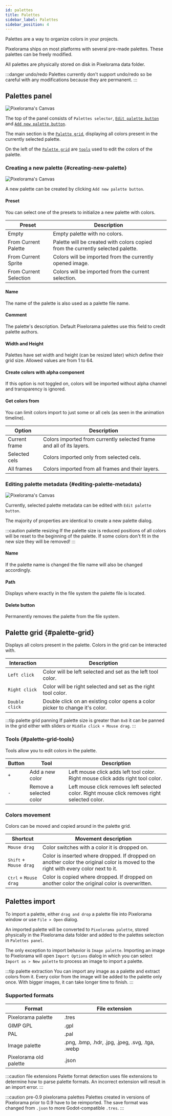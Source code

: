 ```yaml
---
id: palettes
title: Palettes
sidebar_label: Palettes
sidebar_position: 4
---
```


Palettes are a way to organize colors in your projects.

Pixelorama ships on most platforms with several pre-made palettes. These palettes can be freely modified.

All palettes are physically stored on disk in Pixelorama data folder.

:::danger undo/redo
Palettes currently don't support undo/redo so be careful with any modifications because they are permanent.
:::

## Palettes panel
![Pixelorama's Canvas](../../static/img/palettes-panel.png)

The top of the panel consists of `Palettes selector`, [`Edit palette button`](#editing-palette-metadata) and [`Add new palette button`](#creating-new-palette).

The main section is the [`Palette grid`](#palette-grid), displaying all colors present in the currently selected palette.

On the left of the [`Palette grid`](#palette-grid) are [`tools`](#palette-grid-tools) used to edit the colors of the palette.

### Creating a new palette {#creating-new-palette}
![Pixelorama's Canvas](../../static/img/palette-create.png)

A new palette can be created by clicking `Add new palette button`.

#### Preset
You can select one of the presets to initialize a new palette with colors.

| Preset | Description |
| ------ | ----------- |
| Empty | Empty palette with no colors. |
| From Current Palette | Palette will be created with colors copied from the currently selected palette. |
| From Current Sprite | Colors will be imported from the currently opened image. |
| From Current Selection | Colors will be imported from the current selection. |

#### Name
The name of the palette is also used as a palette file name.

#### Comment
The palette's description. Default Pixelorama palettes use this field to credit palette authors.

#### Width and Height
Palettes have set width and height (can be resized later) which define their grid size. Allowed values are from 1 to 64.

#### Create colors with alpha component
If this option is not toggled on, colors will be imported without alpha channel and transparency is ignored.

#### Get colors from

You can limit colors import to just some or all cels (as seen in the animation timeline).

| Option | Description |
| ------ | ----------- |
| Current frame | Colors imported from currently selected frame and all of its layers.  |
| Selected cels | Colors imported only from selected cels. |
| All frames | Colors imported from all frames and their layers. |

### Editing palette metadata {#editing-palette-metadata}
![Pixelorama's Canvas](../../static/img/palette-edit.png)

Currently, selected palette metadata can be edited with `Edit palette button`.

The majority of properties are identical to create a new palette dialog.

:::caution palette resizing
If the palette size is reduced positions of all colors will be reset to the beginning of the palette. If some colors don't fit in the new size they will be removed!
:::

#### Name
If the palette name is changed the file name will also be changed accordingly.

#### Path
Displays where exactly in the file system the palette file is located.

#### Delete button
Permanently removes the palette from the file system.

## Palette grid {#palette-grid}

Displays all colors present in the palette. Colors in the grid can be interacted with.

| Interaction | Description |
| ----------- | ----------- |
| `Left click` | Color will be left selected and set as the left tool color. |
| `Right click` | Color will be right selected and set as the right tool color. |
| `Double click` | Double click on an existing color opens a color picker to change it's color. |

:::tip palette grid panning
If palette size is greater than `8x8` it can be panned in the grid either with sliders or `Middle click + Mouse drag`.
:::

### Tools {#palette-grid-tools}
Tools allow you to edit colors in the palette.

| Button | Tool | Description |
| -----  | ---- | ----------- |
| `+` | Add a new color | Left mouse click adds left tool color. Right mouse click adds right tool color. |
| `-` | Remove a selected color | Left mouse click removes left selected color. Right mouse click removes right selected color. |

### Colors movement
Colors can be moved and copied around in the palette grid.

| Shortcut | Movement description |
| -------- | --------  |
| `Mouse drag` | Color switches with a color it is dropped on. |
| <kbd>Shift</kbd> + `Mouse drag` | Color is inserted where dropped. If dropped on another color the original color is moved to the right with every color next to it.  |
| <kbd>Ctrl</kbd> + `Mouse drag` | Color is copied where dropped. If dropped on another color the original color is overwritten.  |

## Palettes import
To import a palette, either `drag and drop` a palette file into Pixelorama window or use `File > Open` dialog.

An imported palette will be converted to `Pixelorama palette`, stored physically in the Pixelorama data folder and added to the palettes selection in `Palettes panel`.

The only exception to import behavior is `Image palette`. Importing an image to Pixelorama will open `Import Options` dialog in which you can select `Import as > New palette` to process an image to import a palette.

:::tip palette extraction
You can import any image as a palette and extract colors from it. Every color from the image will be added to the palette only once. With bigger images, it can take longer time to finish.
:::

### Supported formats

| Format | File extension |
| -------- | --------  |
| Pixelorama palette | .tres |
| GIMP GPL | .gpl |
| PAL | .pal |
| Image palette | .png, .bmp, .hdr, .jpg, .jpeg, .svg, .tga, .webp |
| Pixelorama old palette | .json |

:::caution file extensions
Palette format detection uses file extensions to determine how to parse palette formats. An incorrect extension will result in an import error.
:::

:::caution pre-0.9 pixelorama palettes
Palettes created in versions of Pixelorama prior to 0.9 have to be reimported. The save format was changed from `.json` to more Godot-compatible `.tres`.
:::
